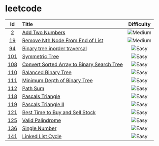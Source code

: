 # leetcode
| Id | Title | Difficulty |
| :--------: | :--------- | :---: |
| [2][0002] | [Add Two Numbers](<./src/02.add-two-numbers.ts>) | ![Medium][Medium] |
| [19][0019] | [Remove Nth Node From End of List](<./src/19.remove-nth-node-from-end-of-list.ts>) | ![Medium][Medium] |
| [94][0094] | [Binary tree inorder traversal](<./src/94.binary-tree-inorder-traversal.ts>) | ![Easy][Easy] |
| [101][0101] | [Symmetric Tree](<./src/101.symmetric-tree.ts>) | ![Easy][Easy] |
| [108][0108] | [Convert Sorted Array to Binary Search Tree](<./src/108.convert-sorted-array-to-binary-search-tree.ts>) | ![Easy][Easy] |
| [110][0110] | [Balanced Binary Tree](<./src/110.balanced-binary-tree.ts>) | ![Easy][Easy] |
| [111][0111] | [Minimum Depth of Binary Tree](<./src/111.minimum-depth-of-binary-tree.ts>) | ![Easy][Easy] |
| [112][0112] | [Path Sum](<./src/112.path-sum.ts>) | ![Easy][Easy] |
| [118][0118] | [Pascals Triangle](<./src/118.pascals-triangle.ts>) | ![Easy][Easy] |
| [119][0119] | [Pascals Triangle II](<./src/119.pascals-triangle-ii.ts>) | ![Easy][Easy] |
| [121][0121] | [Best Time to Buy and Sell Stock](<./src/121.best-time-to-buy-and-sell-stock.ts>) | ![Easy][Easy] |
| [125][0125] | [Valid Palindrome](<./src/125.valid-palindrome.ts>) | ![Easy][Easy] |
| [136][0136] | [Single Number](<./src/136.single-number.ts>) | ![Easy][Easy] |
| [141][0141] | [Linked List Cycle](<./src/141.linked-list-cycle.ts>) | ![Easy][Easy] |


[0002]: https://leetcode.com/problems/add-two-numbers/
[0019]: https://leetcode.com/problems/remove-nth-node-from-end-of-list/
[0094]: https://leetcode.com/problems/binary-tree-inorder-traversal/
[0101]: https://leetcode.com/problems/symmetric-tree/
[0108]: https://leetcode.com/problems/convert-sorted-array-to-binary-search-tree/
[0110]: https://leetcode.com/problems/balanced-binary-tree/
[0111]: https://leetcode.com/problems/minimum-depth-of-binary-tree/
[0112]: https://leetcode.com/problems/path-sum/
[0118]: https://leetcode.com/problems/pascals-triangle/
[0119]: https://leetcode.com/problems/pascals-triangle-ii/
[0121]: https://leetcode.com/problems/best-time-to-buy-and-sell-stock/
[0125]: https://leetcode.com/problems/valid-palindrome/
[0136]: https://leetcode.com/problems/single-number/
[0141]: https://leetcode.com/problems/linked-list-cycle/description/


[Easy]: https://img.shields.io/badge/-Easy-brightgreen
[Medium]: https://img.shields.io/badge/-Medium-orange
[Hard]: https://img.shields.io/badge/-Hard-red